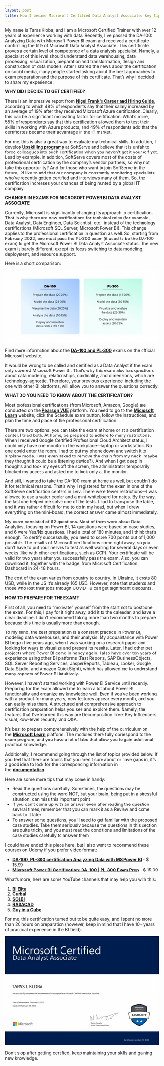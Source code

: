 ```yaml
---
layout: post
title: How I became Microsoft Certified Data Analyst Associate: key tips
---
```


My name is Taras Kloba, and I am a Microsoft Certified Trainer with over 12 years of experience working with data. Recently, I’ve passed the DA-100: Analyzing Data with Microsoft Power BI exam and received a certificate confirming the title of Microsoft Data Analyst Associate. This certificate proves a certain level of competence of a data analysis specialist. Namely, a specialist of this level should understand data warehousing, data processing, visualization, preparation and transformation, design and construction of data models. After I shared the news about the certification on social media, many people started asking about the best approaches to exam preparation and the purpose of this certificate. That’s why I decided to share my experience.

**WHY DID I DECIDE TO GET CERTIFIED?**

There is an impressive report from [**Nigel Frank's Career and Hiring Guide**](https://www.nigelfrank.com/microsoft-365-azure-careers-and-hiring-guide/), according to which 48% of respondents say that their salary increased by an average of 19% after they received Microsoft Azure certification. Clearly, this can be a significant motivating factor for certification. What’s more, 55% of respondents say that this certification allowed them to test their skills in working with Azure products, and 49% of respondents add that the certificates became their advantage in the IT market.

For me, this is also a great way to evaluate my technical skills. In addition, I develop [**Upskilling programs**](https://career.softserveinc.com/en-us/technology/course/big-data) at SoftServe and believe that it is unfair to force colleagues into such certification when you haven’t got it yourself yet. Lead by example. In addition, SoftServe covers most of the costs of professional certification by the company’s vendor partners, so why not take this opportunity? And for those who want to join SoftServe in the future, I’d like to add that our company is constantly monitoring specialists who’ve recently gotten certified and interviews many of them. So, the certification increases your chances of being hunted by a global IT company.

**CHANGES IN EXAMS FOR MICROSOFT POWER BI DATA ANALYST ASSOCIATE**

Currently, Microsoft is significantly changing its approach to certification. That is why there are new certifications for technical roles (for example, Data Analyst, Data Engineer, Data Scientist, etc.) instead of the technology certifications (Microsoft SQL Server, Microsoft Power BI). This change applies to the professional certification in question as well. So, starting from February 2022, one must pass the PL-300 exam (it used to be the DA-100 exam) to get the Microsoft Power BI Data Analyst Associate status. The new exam is barely different, except its focus switching to data modeling, deployment, and resource support.

Here is a short comparison:

![](/imgs/Aspose.Words.e0f8d698-05f0-4ce3-84a4-16942aeb2096.001.jpeg)

Find more information about the [**DA-100 and PL-300**](https://docs.microsoft.com/en-us/learn/certifications/exams/da-100) exams on the official Microsoft website.

It would be wrong to be called and certified as a Data Analyst if the exam only covered Microsoft Power BI. That’s why this exam also has questions about data modeling, relationships, cardinality, and dimensions, which are technology-agnostic. Therefore, your previous experience, including the one with other BI platforms, will allow you to answer the questions correctly.

**WHAT DO YOU NEED TO KNOW ABOUT THE CERTIFICATION?**

Most professional certifications (from Microsoft, Amazon, Google) are conducted on the [**Pearson VUE**](https://home.pearsonvue.com/Clients/Microsoft.aspx) platform. You need to go to the [**Microsoft Learn**](https://docs.microsoft.com/en-us/learn/certifications/exams/da-100) website, click the Schedule exam button, follow the instructions, and plan the time and place of the professional certification.

There are two options: you can take the exam at home or at a certification center. I tried both. At home, be prepared to adhere to many restrictions. When I received Google Certified Professional Cloud Architect status, I could only have one monitor in the workplace—laptop or workstation. No one could enter the room. I had to put my phone down and switch it to airplane mode. I was even asked to remove the chain from my neck (maybe they thought it could be a listening device?). And when I got deep in thoughts and took my eyes off the screen, the administrator temporarily blocked my access and asked me to look only at the monitor.

And still, I wanted to take the DA-100 exam at home as well, but couldn’t do it for technical reasons. That’s why I registered for the exam in one of the SoftServe certification centers in Lviv. There were fewer restrictions—I was allowed to use a water cooler and a mini-whiteboard for notes. By the way, the last one helped me solve one of the tests. I had to transpose the table, and it was rather difficult for me to do in my head, but when I drew everything on the mini-board, the correct answer came almost immediately.

My exam consisted of 62 questions. Most of them were about Data Analytics, focusing on Power BI, 14 questions were based on case studies, and 6 were Yes/No questions. I had a total of 180 minutes, and I think that’s enough. To certify successfully, you need to score 700 points out of 1,000 possible. The results of Microsoft certifications come right away, so you don’t have to put your nerves to test as well waiting for several days or even weeks (like with other certifications, such as GCP). Your certificate will be valid for two years after you successfully pass the exam. Also, you can download it, together with the badge, from Microsoft Certification Dashboard in 24-48 hours.

The cost of the exam varies from country to country. In Ukraine, it costs 80 USD, while in the US it’s already 165 USD. However, note that students and those who lost their jobs through COVID-19 can get significant discounts.

**HOW TO PREPARE FOR THE EXAM?**

First of all, you need to ”motivate” yourself from the start not to postpone the exam. For this, I pay for it right away, add it to the calendar, and have a clear deadline. I don’t recommend taking more than two months to prepare because this time is usually more than enough.

To my mind, the best preparation is a constant practice in Power BI, modeling data warehouses, and their analysis. My acquaintance with Power BI began five years ago, when I was working on a research paper and looking for ways to visualize and present its results. Later, I had other pet projects where Power BI came in handy again. I also have over ten years of experience using other BI platforms (Fast Reports, SAP BusinessObjects, SQL Server Reporting Services, JasperReports, Tableau, Looker, Google Data Studio, and Amazon QuickSight), which has allowed me to understand many aspects of Power BI intuitively.

However, I haven’t started working with Power BI Service until recently. Preparing for the exam allowed me to learn a lot about Power BI functionality and organize my knowledge well. Even if you’ve been working with a product for many years, new features appear every month, and you can easily miss them. A structured and comprehensive approach to certification preparation helps you see and explore them. Namely, the features that I’ve learned this way are Decomposition Tree, Key Influencers visual, Row-level security, and Q&A.

It’s best to prepare comprehensively with the help of the curriculum on the [**Microsoft Learn**](https://docs.microsoft.com/en-us/learn/certifications/exams/da-100) platform. The modules there fully correspond to the exam program, and you have a lot of labs that allow you to gain additional practical knowledge.

Additionally, I recommend going through the list of topics provided below. If you feel that there are topics that you aren’t sure about or have gaps in, it’s a good idea to look for the corresponding information in the [**documentation**](https://5913759.fs1.hubspotusercontent-na1.net/hubfs/5913759/Documentation.pdf).

Here are some more tips that may come in handy:

- Read the questions carefully. Sometimes, the questions may be constructed using the word NOT, but your brain, being put in a stressful situation, can miss this important point
- If you can’t come up with an answer even after reading the question several times, remember that you can mark it as a Review and come back to it later
- To answer some questions, you’ll need to get familiar with the proposed case studies. Take them seriously because the questions in this section are quite tricky, and you must read the conditions and limitations of the case studies carefully to answer them

I could have ended this piece here, but I also want to recommend these courses on Udemy if you prefer video format:

- [**DA-100, PL-300 certification Analyzing Data with MS Power BI**](https://www.udemy.com/course/70-778-analyzing-and-visualizing-data-with-power-bi/) - $ 15.99
- [**Microsoft Power BI Certification: DA-100 | PL-300 Exam Prep**](https://www.udemy.com/course/microsoft-power-bi-certification-da-100-exam-prep/) - $ 15.99

What’s more, here are some YouTube channels that may help you with this:

1. [**BI Elite**](https://www.youtube.com/channel/UC-h-wArcxJC8zBOD-UxfCOg)
1. [**Curbal**](https://www.youtube.com/channel/UCJ7UhloHSA4wAqPzyi6TOkw)
1. [**SQLBI**](https://www.youtube.com/c/SQLBI)
1. [**RADACAD**](https://www.youtube.com/c/Radacad)
1. [**Guy in a Cube**](https://www.youtube.com/c/GuyinaCube)

For me, this certification turned out to be quite easy, and I spent no more than 20 hours on preparation (however, keep in mind that I have 10+ years of practical experience in the BI field).

![](/imgs/Aspose.Words.e0f8d698-05f0-4ce3-84a4-16942aeb2096.002.jpeg)


Don’t stop after getting certified, keep maintaining your skills and gaining new knowledge.
